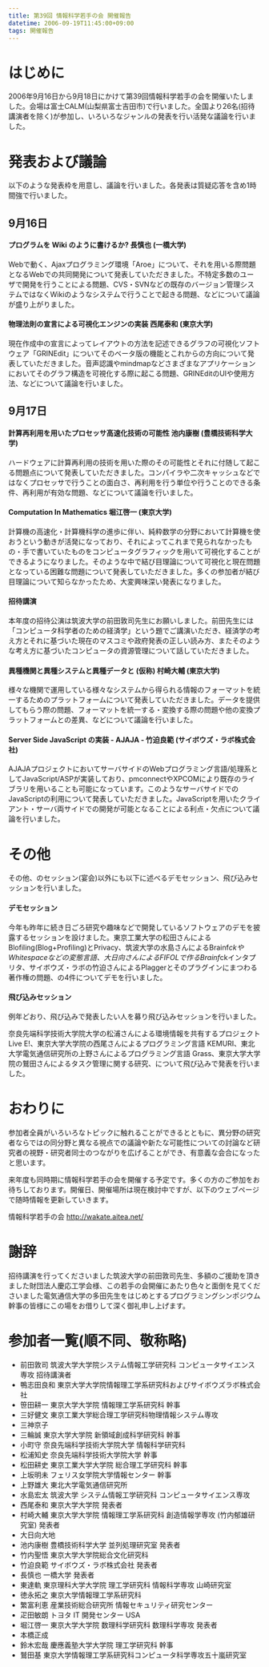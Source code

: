 ```yaml
---
title: 第39回 情報科学若手の会 開催報告
datetime: 2006-09-19T11:45:00+09:00
tags: 開催報告
---
```


# はじめに

2006年9月16日から9月18日にかけて第39回情報科学若手の会を開催いたしました。会場は富士CALM(山梨県富士吉田市)で行いました。全国より26名(招待講演者を除く)が参加し、いろいろなジャンルの発表を行い活発な議論を行いました。

# 発表および議論

以下のような発表枠を用意し、議論を行いました。各発表は質疑応答を含め1時間強で行いました。

## 9月16日

#### プログラムを Wiki のように書けるか? 長慎也 (一橋大学)

Webで動く、Ajaxプログラミング環境「Aroe」について、それを用いる際問題となるWebでの共同開発について発表していただきました。不特定多数のユーザで開発を行うことによる問題、CVS・SVNなどの既存のバージョン管理システムではなくWikiのようなシステムで行うことで起きる問題、などについて議論が盛り上がりました。

#### 物理法則の宣言による可視化エンジンの実装 西尾泰和 (東京大学)

現在作成中の宣言によってレイアウトの方法を記述できるグラフの可視化ソフトウェア「GRINEdit」についてそのベータ版の機能とこれからの方向について発表していただきました。音声認識やmindmapなどさまざまなアプリケーションにおいてそのグラフ構造を可視化する際に起こる問題、GRINEditのUIや使用方法、などについて議論を行いました。

## 9月17日

#### 計算再利用を用いたプロセッサ高速化技術の可能性 池内康樹 (豊橋技術科学大学)

ハードウェアに計算再利用の技術を用いた際のその可能性とそれに付随して起こる問題点について発表していただきました。コンパイラや二次キャッシュなどではなくプロセッサで行うことの面白さ、再利用を行う単位や行うことのできる条件、再利用が有効な問題、などについて議論を行いました。

#### Computation In Mathematics 堀江啓一 (東京大学)

計算機の高速化・計算機科学の進歩に伴い、純粋数学の分野において計算機を使おうという動きが活発になっており、それによってこれまで見られなかったもの・手で書いていたものをコンピュータグラフィックを用いて可視化することができるようになりました。そのような中で結び目理論について可視化と現在問題となっている困難な問題について発表していただきました。多くの参加者が結び目理論について知らなかったため、大変興味深い発表になりました。

#### 招待講演

本年度の招待公演は筑波大学の前田敦司先生にお願いしました。前田先生には「コンピュータ科学者のための経済学」という題でご講演いただき、経済学の考え方とそれに基づいた現在のマスコミや政府発表の正しい読み方、またそのような考え方に基づいたコンピュータの資源管理について話していただきました。

#### 異種機関と異種システムと異種データと (仮称) 村崎大輔 (東京大学)

様々な機関で運用している様々なシステムから得られる情報のフォーマットを統一するためのプラットフォームについて発表していただきました。データを提供してもらう際の問題、フォーマットを統一する・変換する際の問題や他の変換プラットフォームとの差異、などについて議論を行いました。

#### Server Side JavaScript の実装 - AJAJA - 竹迫良範 (サイボウズ・ラボ株式会社)

AJAJAプロジェクトにおいてサーバサイドのWebプログラミング言語/処理系としてJavaScript/ASPが実装しており、pmconnectやXPCOMにより既存のライブラリを用いることも可能になっています。このようなサーバサイドでのJavaScriptの利用について発表していただきました。JavaScriptを用いたクライアント・サーバ両サイドでの開発が可能となることによる利点・欠点について議論を行いました。

# その他

その他、のセッション(宴会)以外にも以下に述べるデモセッション、飛び込みセッションを行いました。

#### デモセッション

今年も昨年に続き日ごろ研究や趣味などで開発しているソフトウェアのデモを披露するセッションを設けました。東京工業大学の松田さんによるBlofiling(Blog+Profiling)とPrivacy、筑波大学の水島さんによるBrainf*ckやWhitespaceなどの変態言語、大日向さんによるFIFOLで作るBrainf*ckインタプリタ、サイボウズ・ラボの竹迫さんによるPlaggerとそのプラグインにまつわる著作権の問題、の4件についてデモを行いました。

#### 飛び込みセッション

例年どおり、飛び込みで発表したい人を募り飛び込みセッションを行いました。

奈良先端科学技術大学院大学の松浦さんによる環境情報を共有するプロジェクトLive E!、東京大学大学院の西尾さんによるプログラミング言語 KEMURI、東北大学電気通信研究所の上野さんによるプログラミング言語 Grass、東京大学大学院の鷲田さんによるタスク管理に関する研究、について飛び込みで発表を行いました。

# おわりに

参加者全員がいろいろなトピックに触れることができるとともに、異分野の研究者ならではの同分野と異なる視点での議論や新たな可能性についての討論など研究者の視野・研究者同士のつながりを広げることができ、有意義な会合になったと思います。

来年度も同時期に情報科学若手の会を開催する予定です。多くの方のご参加をお待ちしております。開催日、開催場所は現在検討中ですが、以下のウェブページで随時情報を更新していきます。

情報科学若手の会 http://wakate.aitea.net/

# 謝辞

招待講演を行ってくださいました筑波大学の前田敦司先生、多額のご援助を頂きました財団法人慶応工学会様、この若手の会開催にあたり色々と面倒を見てくださいました電気通信大学の多田先生をはじめとするプログラミングシンポジウム幹事の皆様にこの場をお借りして深く御礼申し上げます。

# 参加者一覧(順不同、敬称略)

- 前田敦司 筑波大学大学院システム情報工学研究科 コンピュータサイエンス専攻 招待講演者
- 鴨志田良和 東京大学大学院情報理工学系研究科およびサイボウズラボ株式会社
- 笹田耕一 東京大学大学院 情報理工学系研究科 幹事
- 三好健文 東京工業大学総合理工学研究科物理情報システム専攻
- 三神京子
- 三輪誠 東京大学大学院 新領域創成科学研究科 幹事
- 小町守 奈良先端科学技術大学院大学 情報科学研究科
- 松浦知史 奈良先端科学技術大学院大学 幹事
- 松田耕史 東京工業大学大学院 総合理工学研究科 幹事
- 上坂明未 フェリス女学院大学情報センター 幹事
- 上野雄大 東北大学電気通信研究所
- 水島宏太 筑波大学 システム情報工学研究科 コンピュータサイエンス専攻
- 西尾泰和 東京大学大学院 発表者
- 村崎大輔 東京大学大学院 情報理工学系研究科 創造情報学専攻 (竹内郁雄研究室) 発表者
- 大日向大地
- 池内康樹 豊橋技術科学大学 並列処理研究室 発表者
- 竹内聖悟 東京大学大学院総合文化研究科
- 竹迫良範 サイボウズ・ラボ株式会社 発表者
- 長慎也 一橋大学 発表者
- 東達軌 東京理科大学大学院 理工学研究科 情報科学専攻 山崎研究室
- 徳永拓之 東京大学情報理工学系研究科
- 繁富利恵 産業技術総合研究所 情報セキュリティ研究センター
- 疋田敏朗 トヨタ IT 開発センター USA
- 堀江啓一 東京大学大学院 数理科学研究科 数理科学専攻 発表者
- 本橋正成
- 鈴木宏哉 慶應義塾大学大学院 理工学研究科 幹事
- 鷲田基 東京大学情報理工学系研究科コンピュータ科学専攻五十嵐研究室
